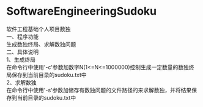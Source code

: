 # SoftwareEngineeringSudoku
软件工程基础个人项目数独<br/>
一、程序功能<br/>
生成数独终局、求解数独问题<br/>
二、具体说明<br/>
1、生成终局<br/>
在命令行中使用'-c'参数加数字N(1<=N<=1000000)控制生成一定数量的数独终局保存到当前目录的sudoku.txt中<br/>
2、求解数独<br/>
在命令行中使用'-s'参数加储存有数独问题的文件路径的来求解数独，并将结果保存到当前目录的sudoku.txt中<br/>
